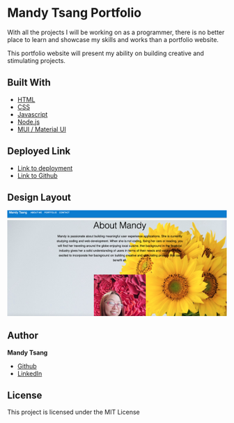 # Mandy Tsang Portfolio

With all the projects I will be working on as a programmer, there is no better place to learn and showcase my skills and works than a portfolio website.


This portfolio website will present my ability on building creative and stimulating projects. 

## Built With

* [HTML](https://developer.mozilla.org/en-US/docs/Web/HTML)
* [CSS](https://developer.mozilla.org/en-US/docs/Web/CSS)
* [Javascript](https://developer.mozilla.org/en-US/docs/Web/JavaScript)
* [Node.js](https://nodejs.org/en/)
* [MUI / Material UI](https://mui.com/)


## Deployed Link

- [Link to deployment](https://mandytsang007.github.io/new-portfolio/)
- [Link to Github](https://github.com/MANDYTSANG007/hmtportfolio)

## Design Layout


![alt text](screenshot.png)


## Author
**Mandy Tsang**

- [Github](https://github.com/MANDYTSANG007)
- [LinkedIn](https://www.linkedin.com/in/man-tsang-64308b22a/)

## License
This project is licensed under the MIT License